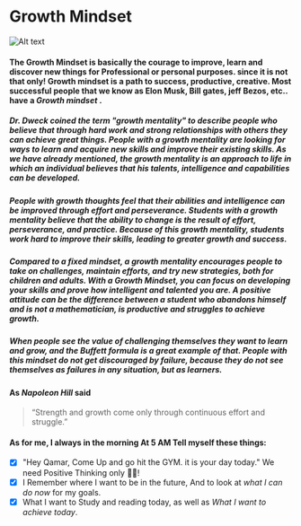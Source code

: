 # Growth Mindset 


![Alt text](https://external-content.duckduckgo.com/iu/?u=https%3A%2F%2Fstorage.googleapis.com%2Fproudcity%2Felgl%2Fuploads%2F2020%2F08%2Fgrowth-mindset-brain.png&f=1&nofb=1)

#### The Growth Mindset is basically the courage to improve, learn and discover new things for Professional or personal purposes. since it is not that only! **Growth mindset is a path to success, productive, creative**. Most successful people that we know as Elon Musk, Bill gates, jeff Bezos, etc.. have a ***Growth mindset*** .

##### Dr. Dweck coined the term "growth mentality" to describe people who believe that through hard work and strong relationships with others they can achieve great things. People with a growth mentality are looking for ways to learn and acquire new skills and improve their existing skills. As we have already mentioned, the growth mentality is an approach to life in which an individual believes that his talents, intelligence and capabilities can be developed. 

##### People with growth thoughts feel that their abilities and intelligence can be improved through effort and perseverance. Students with a growth mentality believe that the ability to change is the result of effort, perseverance, and practice. Because of this growth mentality, students work hard to improve their skills, leading to greater growth and success.

##### Compared to a **fixed mindset**, a growth mentality encourages people to take on challenges, maintain efforts, and try new strategies, both for children and adults. With a Growth Mindset, you can focus on developing your skills and prove how intelligent and talented you are. A positive attitude can be the difference between a student who abandons himself and is not a mathematician, is productive and struggles to achieve growth.
##### When people see the value of challenging themselves they want to learn and grow, and the Buffett formula is a great example of that. People with this mindset do not get discouraged by failure, because they do not see themselves as failures in any situation, but as learners.


#### As *Napoleon Hill* said
> “Strength and growth come only through continuous effort and struggle.”

#### As for me, I always in the morning At 5 AM Tell myself these things:
- [x] "Hey Qamar, Come Up and go hit the GYM. it is your day today." We need Positive Thinking only 🏋️‍♀️!
- [x] I Remember where I want to be in the future, And to look at *what I can do now* for my goals.
- [x] What I want to Study and reading today, as well as *What I want to achieve today*.  
